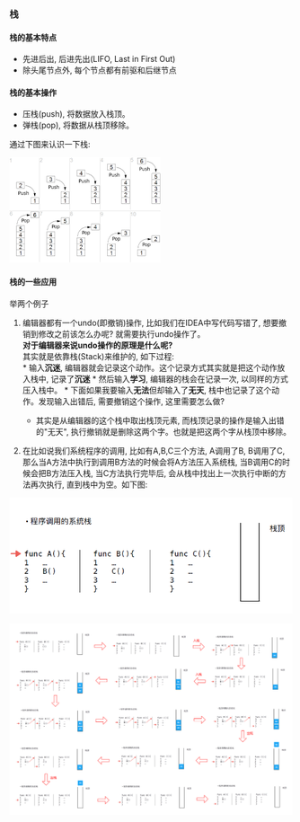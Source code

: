 ### 栈

#### 栈的基本特点
  * 先进后出, 后进先出(LIFO, Last in First Out)
  * 除头尾节点外, 每个节点都有前驱和后继节点

#### 栈的基本操作
  * 压栈(push), 将数据放入栈顶。
  * 弹栈(pop), 将数据从栈顶移除。


通过下图来认识一下栈:

![avatar](https://github.com/basebase/img_server/blob/master/common/stack01.png?raw=true)



#### 栈的一些应用
举两个例子  
  1. 编辑器都有一个undo(即撤销)操作, 比如我们在IDEA中写代码写错了, 想要撤销到修改之前该怎么办呢? 就需要执行undo操作了。  
    **对于编辑器来说undo操作的原理是什么呢?**  
  其实就是依靠栈(Stack)来维护的, 如下过程:  
    * 输入**沉迷**, 编辑器就会记录这个动作。这个记录方式其实就是把这个动作放入栈中, 记录了**沉迷**
    * 然后输入**学习**, 编辑器的栈会在记录一次, 以同样的方式压入栈中。
    * 下面如果我要输入**无法**但却输入了**无天**, 栈中也记录了这个动作。发现输入出错后, 需要撤销这个操作, 这里需要怎么做?
      * 其实是从编辑器的这个栈中取出栈顶元素, 而栈顶记录的操作是输入出错的"无天", 执行撤销就是删除这两个字。也就是把这两个字从栈顶中移除。


  2. 在比如说我们系统程序的调用, 比如有A,B,C三个方法, A调用了B, B调用了C, 那么当A方法中执行到调用B方法的时候会将A方法压入系统栈, 当B调用C的时候会把B方法压入栈, 当C方法执行完毕后, 会从栈中找出上一次执行中断的方法再次执行, 直到栈中为空。如下图:  

  ![avatar](https://github.com/basebase/img_server/blob/master/common/stack02.png?raw=true)

  ![avatar](https://github.com/basebase/img_server/blob/master/common/stack03.jpg?raw=true)
